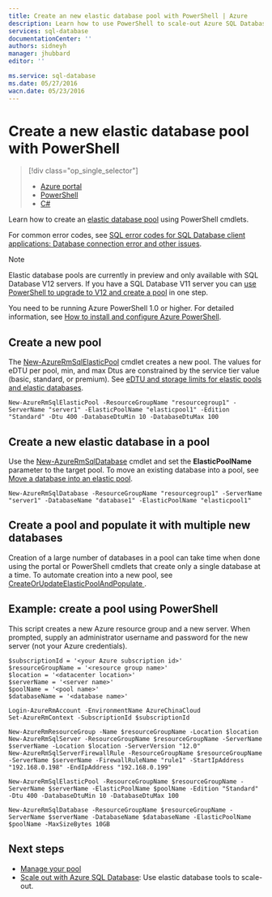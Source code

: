 ```yaml
---
title: Create an new elastic database pool with PowerShell | Azure
description: Learn how to use PowerShell to scale-out Azure SQL Database resources by creating a scalable elastic database pool to manage multiple databases.
services: sql-database
documentationCenter: ''
authors: sidneyh
manager: jhubbard
editor: ''

ms.service: sql-database
ms.date: 05/27/2016
wacn.date: 05/23/2016
---
```


# Create a new elastic database pool with PowerShell

> [!div class="op_single_selector"]
>- [Azure portal](./sql-database-elastic-pool-create-portal.md)
>- [PowerShell](./sql-database-elastic-pool-create-powershell.md)
>- [C#](./sql-database-elastic-pool-create-csharp.md)

Learn how to create an [elastic database pool](./sql-database-elastic-pool.md) using PowerShell cmdlets. 

For common error codes, see [SQL error codes for SQL Database client applications: Database connection error and other issues](./sql-database-develop-error-messages.md).

> [!NOTE]
> Elastic database pools are currently in preview and only available with SQL Database V12 servers. If you have a SQL Database V11 server you can [use PowerShell to upgrade to V12 and create a pool](./sql-database-upgrade-server-portal.md) in one step.

You need to be running Azure PowerShell 1.0 or higher. For detailed information, see [How to install and configure Azure PowerShell](../powershell-install-configure.md).

## Create a new pool

The [New-AzureRmSqlElasticPool](https://msdn.microsoft.com/zh-cn/library/azure/mt619378.aspx) cmdlet creates a new pool. The values for eDTU per pool, min, and max Dtus are constrained by the service tier value (basic, standard, or premium). See [eDTU and storage limits for elastic pools and elastic databases](./sql-database-elastic-pool.md#eDTU-and-storage-limits-for-elastic-pools-and-elastic-databases).

```
New-AzureRmSqlElasticPool -ResourceGroupName "resourcegroup1" -ServerName "server1" -ElasticPoolName "elasticpool1" -Edition "Standard" -Dtu 400 -DatabaseDtuMin 10 -DatabaseDtuMax 100
```

## Create a new elastic database in a pool

Use the [New-AzureRmSqlDatabase](https://msdn.microsoft.com/zh-cn/library/azure/mt619339.aspx) cmdlet and set the **ElasticPoolName** parameter to the target pool. To move an existing database into a pool, see [Move a database into an elastic pool](./sql-database-elastic-pool-manage-powershell.md#Move-a-database-into-an-elastic-pool).

```
New-AzureRmSqlDatabase -ResourceGroupName "resourcegroup1" -ServerName "server1" -DatabaseName "database1" -ElasticPoolName "elasticpool1"
```

## Create a pool and populate it with multiple new databases 

Creation of a large number of databases in a pool can take time when done using the portal or PowerShell cmdlets that create only a single database at a time. To automate creation into a new pool, see [CreateOrUpdateElasticPoolAndPopulate ](https://gist.github.com/billgib/d80c7687b17355d3c2ec8042323819ae).   

## Example: create a pool using PowerShell 

This script creates a new Azure resource group and a new server. When prompted, supply an administrator username and password for the new server (not your Azure credentials).

```
$subscriptionId = '<your Azure subscription id>'
$resourceGroupName = '<resource group name>'
$location = '<datacenter location>'
$serverName = '<server name>'
$poolName = '<pool name>'
$databaseName = '<database name>'

Login-AzureRmAccount -EnvironmentName AzureChinaCloud
Set-AzureRmContext -SubscriptionId $subscriptionId

New-AzureRmResourceGroup -Name $resourceGroupName -Location $location
New-AzureRmSqlServer -ResourceGroupName $resourceGroupName -ServerName $serverName -Location $location -ServerVersion "12.0"
New-AzureRmSqlServerFirewallRule -ResourceGroupName $resourceGroupName -ServerName $serverName -FirewallRuleName "rule1" -StartIpAddress "192.168.0.198" -EndIpAddress "192.168.0.199"

New-AzureRmSqlElasticPool -ResourceGroupName $resourceGroupName -ServerName $serverName -ElasticPoolName $poolName -Edition "Standard" -Dtu 400 -DatabaseDtuMin 10 -DatabaseDtuMax 100

New-AzureRmSqlDatabase -ResourceGroupName $resourceGroupName -ServerName $serverName -DatabaseName $databaseName -ElasticPoolName $poolName -MaxSizeBytes 10GB
```

## Next steps

- [Manage your pool](./sql-database-elastic-pool-manage-powershell.md)
- [Scale out with Azure SQL Database](./sql-database-elastic-scale-introduction.md): Use elastic database tools to scale-out.
